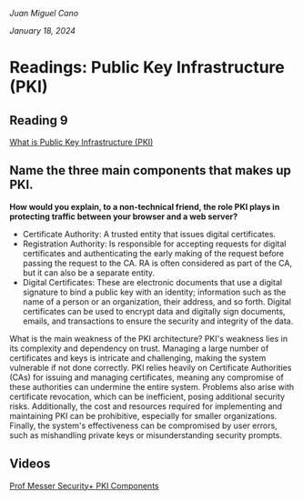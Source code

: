 *Juan Miguel Cano*

*January 18, 2024*

# Readings: Public Key Infrastructure (PKI)

## Reading 9
[What is Public Key Infrastructure (PKI)](https://www.ssh.com/pki/)

## Name the three main components that makes up PKI.

**How would you explain, to a non-technical friend, the role PKI plays in protecting traffic between your browser and a web server?**
    
-   Certificate Authority: A trusted entity that issues digital certificates.
- Registration Authority:  Is responsible for accepting requests for digital certificates and authenticating the early making of the request before passing the request to the CA. RA is often considered as part of the CA, but it can also be a separate entity.
- Digital Certificates: These are electronic documents that use a digital signature to bind a public key with an identity; information such as the name of a person or an organization, their address, and so forth. Digital certificates can be used to encrypt data and digitally sign documents, emails, and transactions to ensure the security and integrity of the data.

What is the main weakness of the PKI architecture?
PKI's weakness lies in its complexity and dependency on trust. Managing a large number of certificates and keys is intricate and challenging, making the system vulnerable if not done correctly. PKI relies heavily on Certificate Authorities (CAs) for issuing and managing certificates, meaning any compromise of these authorities can undermine the entire system. Problems also arise with certificate revocation, which can be inefficient, posing additional security risks. Additionally, the cost and resources required for implementing and maintaining PKI can be prohibitive, especially for smaller organizations. Finally, the system's effectiveness can be compromised by user errors, such as mishandling private keys or misunderstanding security prompts.

## Videos
[Prof Messer Security+ PKI Components](https://www.youtube.com/watch?v=3yuad7_bszE)